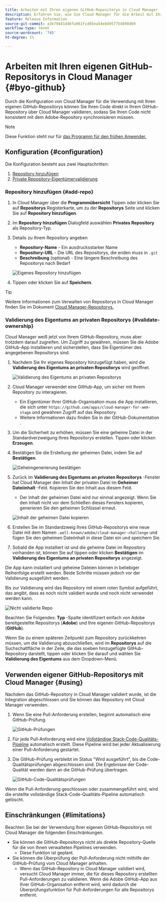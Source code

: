 ```yaml
---
title: Arbeiten mit Ihren eigenen GitHub-Repositorys in Cloud Manager
description: Erfahren Sie, wie Sie Cloud Manager für die Arbeit mit Ihren eigenen GitHub-Repositorys einrichten.
feature: Release Information
source-git-commit: a3e79441d46fa961fcd05ea54e84957754890d69
workflow-type: tm+mt
source-wordcount: '745'
ht-degree: 1%

---
```



# Arbeiten mit Ihren eigenen GitHub-Repositorys in Cloud Manager {#byo-github}

Durch die Konfiguration von Cloud Manager für die Verwendung mit Ihren eigenen GitHub-Repositorys können Sie Ihren Code direkt in Ihrem GitHub-Repository über Cloud Manager validieren, sodass Sie Ihren Code nicht konsistent mit dem Adobe-Repository synchronisieren müssen.

>[!NOTE]
>
>Diese Funktion steht nur für [das Programm für den frühen Anwender.](/help/implementing/cloud-manager/release-notes/current.md#early-adoption)

## Konfiguration {#configuration}

Die Konfiguration besteht aus zwei Hauptschritten:

1. [Repository hinzufügen](#add-repo)
1. [Private Repository-Eigentümervalidierung](#validate-ownership)

### Repository hinzufügen {#add-repo}

1. In Cloud Manager über die **Programmübersicht** Tippen oder klicken Sie auf **Repositorys** Registerkarte, um zu der **Repositorys** Seite und klicken Sie auf **Repository hinzufügen**.

1. Im **Repository hinzufügen** Dialogfeld auswählen **Privates Repository** als Repository-Typ.

1. Details zu Ihrem Repository angeben

   * **Repository-Name** - Ein ausdrucksstarker Name
   * **Repository-URL** - Die URL des Repositorys, die enden muss in `.git`
   * **Beschreibung** (optional) - Eine längere Beschreibung des Repositorys nach Bedarf

   ![Eigenes Repository hinzufügen](/help/implementing/cloud-manager/assets/repos/add-own-github.png)

1. Tippen oder klicken Sie auf **Speichern**.

>[!TIP]
>
>Weitere Informationen zum Verwalten von Repositorys in Cloud Manager finden Sie im Dokument [Cloud Manager-Repositorys.](/help/implementing/cloud-manager/managing-code/cloud-manager-repositories.md)

### Validierung des Eigentums an privaten Repositorys {#validate-ownership}

Cloud Manager weiß jetzt von Ihrem GitHub-Repository, muss aber trotzdem darauf zugreifen. Um Zugriff zu gewähren, müssen Sie die Adobe GitHub-App installieren und sicherstellen, dass Sie Eigentümer des angegebenen Repositorys sind.

1. Nachdem Sie Ihr eigenes Repository hinzugefügt haben, wird die **Validierung des Eigentums an privaten Repositorys** wird geöffnet.

   ![Validierung des Eigentums an privaten Repositorys](/help/implementing/cloud-manager/assets/repos/private-repo-validate.png)

1. Cloud Manager verwendet eine GitHub-App, um sicher mit Ihrem Repository zu interagieren.
   * Ein Eigentümer Ihrer GitHub-Organisation muss die App installieren, die sich unter `https://github.com/apps/cloud-manager-for-aem-stage` und gewähren Zugriff auf das Repository.
   * Weitere Informationen dazu finden Sie in der GitHub-Dokumentation .

1. Um die Sicherheit zu erhöhen, müssen Sie eine geheime Datei in der Standardverzweigung Ihres Repositorys erstellen. Tippen oder klicken **Erzeugen**.

1. Bestätigen Sie die Erstellung der geheimen Datei, indem Sie auf **Bestätigen**.

   ![Geheimgenerierung bestätigen](/help/implementing/cloud-manager/assets/repos/confirm-generation.png)

1. Zurück im **Validierung des Eigentums an privaten Repositorys** -Fenster hat Cloud Manager den Inhalt der privaten Datei im **Geheimer Dateiinhalt** -Feld. Kopieren Sie den Inhalt aus diesem Feld.

   * Der Inhalt der geheimen Datei wird nur einmal angezeigt. Wenn Sie den Inhalt nicht vor dem Schließen dieses Fensters kopieren, generieren Sie den geheimen Schlüssel erneut.

   ![Inhalt der geheimen Datei kopieren](/help/implementing/cloud-manager/assets/repos/new-secret.png)

1. Erstellen Sie im Standardzweig Ihres GitHub-Repositorys eine neue Datei mit dem Namen `.well-known/adobe/cloud-manager-challenge` und fügen Sie den geheimen Dateiinhalt in diese Datei ein und speichern Sie.

1. Sobald die App installiert ist und die geheime Datei im Repository vorhanden ist, können Sie auf tippen oder klicken **Bestätigen** im **Validierung des Eigentums an privaten Repositorys** angezeigt.

Die App kann installiert und geheime Dateien können in beliebiger Reihenfolge erstellt werden. Beide Schritte müssen jedoch vor der Validierung ausgeführt werden.

Bis zur Validierung wird das Repository mit einem roten Symbol aufgeführt, das angibt, dass es noch nicht validiert wurde und noch nicht verwendet werden kann.

![Nicht validierte Repo](/help/implementing/cloud-manager/assets/repos/unvalidated-repo.png)

Beachten Sie Folgendes: **Typ** -Spalte identifiziert einfach von Adobe bereitgestellte Repositorys (**Adobe**) und Ihre eigenen GitHub-Repositorys (**GitHub**).

Wenn Sie zu einem späteren Zeitpunkt zum Repository zurückkehren müssen, um die Validierung abzuschließen, wird im **Repositorys** auf die Suchschaltfläche in der Zeile, die das soeben hinzugefügte GitHub-Repository darstellt, tippen oder klicken Sie darauf und wählen Sie **Validierung des Eigentums** aus dem Dropdown-Menü.

## Verwenden eigener GitHub-Repositorys mit Cloud Manager {#using}

Nachdem das GitHub-Repository in Cloud Manager validiert wurde, ist die Integration abgeschlossen und Sie können das Repository mit Cloud Manager verwenden.

1. Wenn Sie eine Pull-Anforderung erstellen, beginnt automatisch eine GitHub-Prüfung.

   ![GitHub-Prüfungen](/help/implementing/cloud-manager/assets/repos/github-checks.png)

1. Für jede Pull-Anforderung wird eine [Vollständige Stack-Code-Qualitäts-Pipeline](/help/implementing/cloud-manager/configuring-pipelines/introduction-ci-cd-pipelines.md) automatisch erstellt. Diese Pipeline wird bei jeder Aktualisierung einer Pull-Anforderung gestartet.

1. Die GitHub-Prüfung verbleibt im Status &quot;Wird ausgeführt&quot;, bis die Code-Qualitätsprüfungen abgeschlossen sind. Die Ergebnisse der Code-Qualität werden dann an die GitHub-Prüfung übertragen.

   ![GitHub-Code-Qualitätsprüfungen](/help/implementing/cloud-manager/assets/repos/github-code-quality.png)

Wenn die Pull-Anforderung geschlossen oder zusammengeführt wird, wird die erstellte vollständige Stack-Code-Qualitäts-Pipeline automatisch gelöscht.

## Einschränkungen {#limitations}

Beachten Sie bei der Verwendung Ihrer eigenen GitHub-Repositorys mit Cloud Manager die folgenden Einschränkungen.

* Sie können die GitHub-Repositorys nicht als direkte Repository-Quelle für die von Ihnen verwalteten Pipelines verwenden.
   * Diese Funktion ist geplant.
* Sie können die Überprüfung der Pull-Anforderung nicht mithilfe der GitHub-Prüfung vom Cloud Manager anhalten.
   * Wenn das GitHub-Repository in Cloud Manager validiert wird, versucht Cloud Manager immer, die für dieses Repository erstellten Pull-Anforderungen zu validieren.
Wenn die Adobe GitHub-App aus Ihrer GitHub-Organisation entfernt wird, wird dadurch die Überprüfungsfunktion für Pull-Anforderungen für alle Repositorys entfernt.

